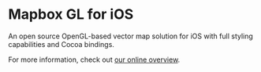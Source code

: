 # Mapbox GL for iOS

An open source OpenGL-based vector map solution for iOS with full styling capabilities and Cocoa bindings.

For more information, check out [our online overview](https://www.mapbox.com/mapbox-gl-ios/). 

